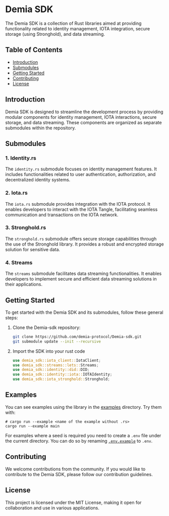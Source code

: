 # Demia SDK

The Demia SDK is a collection of Rust libraries aimed at providing functionality related to identity management, IOTA integration, secure storage (using Stronghold), and data streaming.

## Table of Contents

- [Introduction](#introduction)
- [Submodules](#submodules)
- [Getting Started](#getting-started)
- [Contributing](#contributing)
- [License](#license)

## Introduction

Demia SDK is designed to streamline the development process by providing modular components for identity management, IOTA interactions, secure storage, and data streaming. These components are organized as separate submodules within the repository.

## Submodules

### 1. Identity.rs

The `identity.rs` submodule focuses on identity management features. It includes functionalities related to user authentication, authorization, and decentralized identity systems.

### 2. Iota.rs

The `iota.rs` submodule provides integration with the IOTA protocol. It enables developers to interact with the IOTA Tangle, facilitating seamless communication and transactions on the IOTA network.

### 3. Stronghold.rs

The `stronghold.rs` submodule offers secure storage capabilities through the use of the Stronghold library. It provides a robust and encrypted storage solution for sensitive data.

### 4. Streams

The `streams` submodule facilitates data streaming functionalities. It enables developers to implement secure and efficient data streaming solutions in their applications.

## Getting Started

To get started with the Demia SDK and its submodules, follow these general steps:

1. Clone the Demia-sdk repository:

   ```bash
   git clone https://github.com/demia-protocol/Demia-sdk.git
   git submodule update --init --recursive

2. Import the SDK into your rust code
   ```rust
   use demia_sdk::iota_client::IotaClient;
   use demia_sdk::streams::lets::Streams;
   use demia_sdk::identity::did::DID;
   use demia_sdk::identity::iota::IOTAIdentity;
   use demia_sdk::iota_stronghold::Stronghold;

## Examples

You can see examples using the library in the [examples](examples/) directory. Try them with:

```shell
# cargo run --example <name of the example without .rs>
cargo run --example main
```

For examples where a seed is required you need to create a `.env` file under the current directory. You can do so by renaming [`.env.example`](.env.example) to `.env`.

## Contributing
We welcome contributions from the community. If you would like to contribute to the Demia SDK, please follow our contribution guidelines.

## License
This project is licensed under the MIT License, making it open for collaboration and use in various applications.

